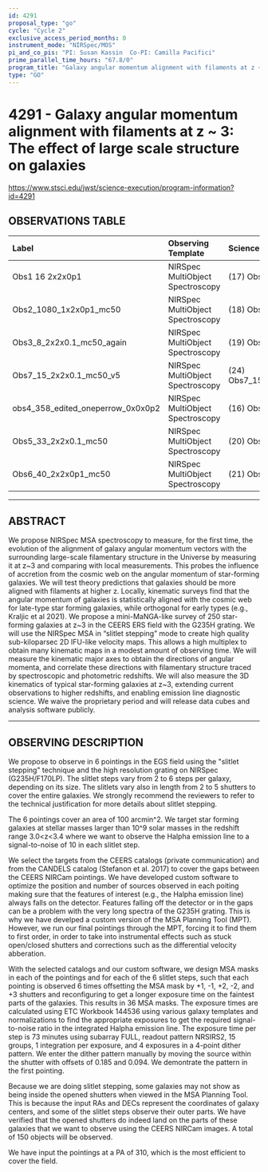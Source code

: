 ```yaml
---
id: 4291
proposal_type: "go"
cycle: "Cycle 2"
exclusive_access_period_months: 0
instrument_mode: "NIRSpec/MOS"
pi_and_co_pis: "PI: Susan Kassin  Co-PI: Camilla Pacifici"
prime_parallel_time_hours: "67.8/0"
program_title: "Galaxy angular momentum alignment with filaments at z ~ 3: The effect of large scale structure on galaxies"
type: "GO"
---
```

# 4291 - Galaxy angular momentum alignment with filaments at z ~ 3: The effect of large scale structure on galaxies
https://www.stsci.edu/jwst/science-execution/program-information?id=4291
## OBSERVATIONS TABLE
| Label                                   | Observing Template          | Science Target                |
| :-------------------------------------- | :-------------------------- | :---------------------------- |
| Obs1 16 2x2x0p1                         | NIRSpec MultiObject Spectroscopy | (17) Obs1 16                  |
| Obs2_1080_1x2x0p1_mc50                  | NIRSpec MultiObject Spectroscopy | (18) Obs2_1080                |
| Obs3_8_2x2x0.1_mc50_again               | NIRSpec MultiObject Spectroscopy | (19) Obs3_8                   |
| Obs7_15_2x2x0.1_mc50_v5                 | NIRSpec MultiObject Spectroscopy | (24) Obs7_15_TAs_corrected    |
| obs4_358_edited_oneperrow_0x0x0p2       | NIRSpec MultiObject Spectroscopy | (16) Obs4_358_edited          |
| Obs5_33_2x2x0.1_mc50                    | NIRSpec MultiObject Spectroscopy | (20) Obs5_33                  |
| Obs6_40_2x2x0p1_mc50                    | NIRSpec MultiObject Spectroscopy | (21) Obs6_4291_40             |

---

## ABSTRACT

We propose NIRSpec MSA spectroscopy to measure, for the first time, the evolution of the alignment of galaxy angular momentum vectors with the surrounding large-scale filamentary structure in the Universe by measuring it at z~3 and comparing with local measurements. This probes the influence of accretion from the cosmic web on the angular momentum of star-forming galaxies. We will test theory predictions that galaxies should be more aligned with filaments at higher z. Locally, kinematic surveys find that the angular momentum of galaxies is statistically aligned with the cosmic web for late-type star forming galaxies, while orthogonal for early types (e.g., Kraljic et al 2021). We propose a mini-MaNGA-like survey of 250 star-forming galaxies at z~3 in the CEERS ERS field with the G235H grating. We will use the NIRSpec MSA in “slitlet stepping” mode to create high quality sub-kiloparsec 2D IFU-like velocity maps. This allows a high multiplex to obtain many kinematic maps in a modest amount of observing time. We will measure the kinematic major axes to obtain the directions of angular momenta, and correlate these directions with filamentary structure traced by spectroscopic and photometric redshifts. We will also measure the 3D kinematics of typical star-forming galaxies at z~3, extending current observations to higher redshifts, and enabling emission line diagnostic science. We waive the proprietary period and will release data cubes and analysis software publicly.

---

## OBSERVING DESCRIPTION

We propose to observe in 6 pointings in the EGS field using the "slitlet stepping" technique and the high resolution grating on NIRSpec (G235H/F170LP). The slitlet steps vary from 2 to 6 steps per galaxy, depending on its size. The slitlets vary also in length from 2 to 5 shutters to cover the entire galaxies. We strongly recommend the reviewers to refer to the technical justification for more details about slitlet stepping.

The 6 pointings cover an area of 100 arcmin^2. We target star forming galaxies at stellar masses larger than 10^9 solar masses in the redshift range 3.0<z<3.4 where we want to observe the Halpha emission line to a signal-to-noise of 10 in each slitlet step.

We select the targets from the CEERS catalogs (private communication) and from the CANDELS catalog (Stefanon et al. 2017) to cover the gaps between the CEERS NIRCam pointings. We have developed custom software to optimize the position and number of sources observed in each poiting making sure that the features of interest (e.g., the Halpha emission line) always falls on the detector. Features falling off the detector or in the gaps can be a problem with the very long spectra of the G235H grating. This is why we have develped a custom version of the MSA Planning Tool (MPT). However, we run our final pointings through the MPT, forcing it to find them to first order, in order to take into instrumental effects such as stuck open/closed shutters and corrections such as the differential velocity abberation.

With the selected catalogs and our custom software, we design MSA masks in each of the pointings and for each of the 6 slitlet steps, such that each pointing is observed 6 times offsetting the MSA mask by +1, -1, +2, -2, and +3 shutters and reconfiguring to get a longer exposure time on the faintest parts of the galaxies. This results in 36 MSA masks. The exposure times are calculated using ETC Workbook 144536 using various galaxy templates and normalizations to find the appropriate exposures to get the required signal-to-noise ratio in the integrated Halpha emission line. The exposure time per step is 73 minutes using subarray FULL, readout pattern NRSIRS2, 15 groups, 1 integration per exposure, and 4 exposures in a 4-point dither pattern. We enter the dither pattern manually by moving the source within the shutter with offsets of 0.185 and 0.094. We demontrate the pattern in the first pointing.

Because we are doing slitlet stepping, some galaxies may not show as being inside the opened shutters when viewed in the MSA Planning Tool. This is because the input RAs and DECs represent the coordinates of galaxy centers, and some of the slitlet steps observe their outer parts. We have verified that the opened shutters do indeed land on the parts of these galaxies that we want to observe using the CEERS NIRCam images. A total of 150 objects will be observed.

We have input the pointings at a PA of 310, which is the most efficient to cover the field.